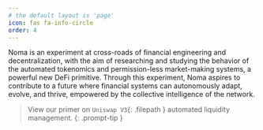 ```yaml
---
# the default layout is 'page'
icon: fas fa-info-circle
order: 4
---
```


Noma is an experiment at cross-roads of financial engineering and decentralization, with the aim of researching and studying the behavior of the automated tokenomics and permission-less market-making systems, a powerful new DeFi primitive. Through this experiment, Noma aspires to contribute to a future where financial systems can autonomously adapt, evolve, and thrive, empowered by the collective intelligence of the network.

> View our primer on `Uniswap V3`{: .filepath } automated liquidity management.
{: .prompt-tip }
